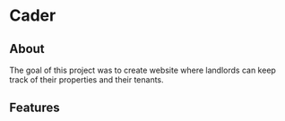 # Cader

## About
The goal of this project was to create website where landlords can keep track of their properties and their tenants. 

## Features 